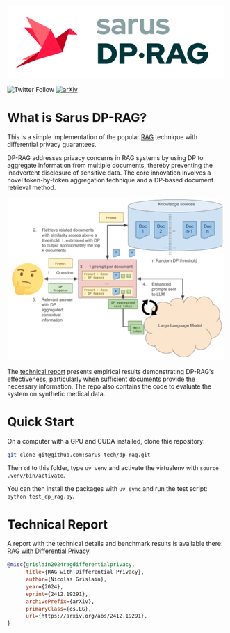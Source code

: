 <img src=images/logo-dp-rag.png width=500/> 

![Twitter Follow](https://img.shields.io/twitter/follow/Sarus_tech?style=social)
[![arXiv](https://img.shields.io/badge/arXiv-2412.19291v1-b31b1b.svg)](https://arxiv.org/abs/2412.19291v1)

# What is Sarus DP-RAG?

This is a simple implementation of the popular [RAG](https://proceedings.neurips.cc/paper/2020/hash/6b493230205f780e1bc26945df7481e5-Abstract.html) technique with differential privacy guarantees.

DP-RAG addresses privacy concerns in RAG systems by using DP to aggregate information from multiple documents, thereby preventing the inadvertent disclosure of sensitive data. The core innovation involves a novel token-by-token aggregation technique and a DP-based document retrieval method.

<img src=documents/figures/DP-RAG.svg width=500/>

The [technical report](#technical-report) presents empirical results demonstrating DP-RAG's effectiveness, particularly when sufficient documents provide the necessary information. The repo also contains the code to evaluate the system on synthetic medical data.

# Quick Start

On a computer with a GPU and CUDA installed, clone thie repository:

```sh
git clone git@github.com:sarus-tech/dp-rag.git
```

Then `cd` to this folder, type `uv venv` and activate the virtualenv with `source .venv/bin/activate`.

You can then install the packages with `uv sync` and run the test script: `python test_dp_rag.py`.

# Technical Report

A report with the technical details and benchmark results is available there: [RAG with Differential Privacy](https://www.arxiv.org/pdf/2412.19291).
```bibtex
@misc{grislain2024ragdifferentialprivacy,
      title={RAG with Differential Privacy}, 
      author={Nicolas Grislain},
      year={2024},
      eprint={2412.19291},
      archivePrefix={arXiv},
      primaryClass={cs.LG},
      url={https://arxiv.org/abs/2412.19291}, 
}
```
